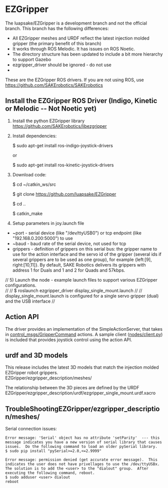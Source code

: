 # EZGripper

The luapsake/EZGripper is a development branch and not the official branch.  This branch has the following differences:
- All EZGripper meshes and URDF reflect the latest injection molded gripper (the primary benefit of this branch)
- It works through ROS Melodic.  It has issues on ROS Noetic.
- The directory structure has been updated to include a bit more hierarchy to support Gazebo
- ezgripper_driver should be ignored - do not use
- 

These are the EZGripper ROS drivers.  If you are not using ROS, use https://github.com/SAKErobotics/SAKErobotics

## Install the EZGripper ROS Driver (Indigo, Kinetic or Melodic -- Not Noetic yet)

1) Install the python EZGripper library https://github.com/SAKErobotics/libezgripper

2) Install dependencies:

	$ sudo apt-get install ros-indigo-joystick-drivers
	
	or 
	
	$ sudo apt-get install ros-kinetic-joystick-drivers

3) Download code:

	$ cd ~/catkin_ws/src
	
	$ git clone https://github.com/luapsake/EZGripper
	
	$ cd ..
	
	$ catkin_make

4) Setup parameters in joy.launch file
  - ~port - serial device (like "/dev/ttyUSB0") or tcp endpoint (like "192.168.0.200:5000") to use
  - ~baud - baud rate of the serial device, not used for tcp
  - grippers - definition of grippers on this serial bus: the gripper name to use for the action interface and the servo id of the gripper (several ids if several grippers are to be used as one group), for example {left:[9], right:[10,11]}.  By default, SAKE Robotics delivers its grippers with address 1 for Duals and 1 and 2 for Quads and 57kbps.

// 5) Launch the node - example launch files to support various EZGripper configurations.  
//
//	$ roslaunch ezgripper_driver display_single_mount.launch
//	  // display_single_mount.launch is configured for a single servo gripper (dual) and the USB interface
//	  
	
## Action API

The driver provides an implementation of the SimpleActionServer, that takes in [control_msgs/GripperCommand](http://docs.ros.org/indigo/api/control_msgs/html/action/GripperCommand.html) actions.
A sample client ([nodes/client.py](ezgripper_driver/nodes/client.py)) is included that provides joystick control using the action API.

## urdf and 3D models

This release includes the latest 3D models that match the injection molded EZGripper robot grippers.  
EZGripper/ezgripper_description/meshes/

The relationship between the 3D pieces are defined by the URDF 
EZGripper/ezgripper_description/urdf/ezgripper_single_mount.urdf.xacro

## TroubleShootingEZGripper/ezgripper_description/meshes/



Serial connection issues:

	Error message: 'Serial' object has no attribute 'setParity'  --- this message indicates you have a new version of serial library that causes issues.  Do the following command to load an older pySerial library.
	$ sudo pip install "pySerial>=2.0,<=2.9999"
	
	Error message: permission denied (get accurate error message).  This indicates the user does not have privellages to use the /dev/ttyUSBx.  The solution is to add the <user> to the "dialout" group.  After executing the following command, reboot.
	$ sudo adduser <user> dialout
	reboot
	


	
	
	

